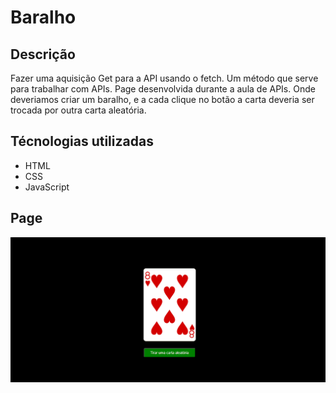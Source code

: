 # Baralho
## Descrição
Fazer uma aquisição Get para a API usando o fetch. Um método que serve para trabalhar com APIs.
Page desenvolvida durante a aula de APIs. Onde deveriamos criar um baralho, e a cada clique no botão a carta deveria ser trocada por outra carta aleatória.

## Técnologias utilizadas
- HTML
- CSS
- JavaScript

## Page
<img src = "animação-api-fetch.gif">
